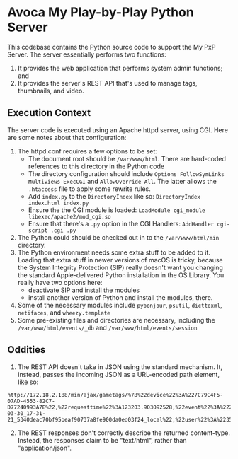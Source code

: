 # Avoca My Play-by-Play Python Server

This codebase contains the Python source code to support the My PxP Server.
The server essentially performs two functions:

1. It provides the web application that performs system admin functions; and
2. It provides the server's REST API that's used to manage tags, thumbnails,
and video.

## Execution Context

The server code is executed using an Apache httpd server, using CGI. Here are some
notes about that configuration:

1. The httpd.conf requires a few options to be set:
   * The document root should be `/var/www/html`. There are hard-coded references to this 
     directory in the Python code
   * The directory configuration should include `Options FollowSymLinks Multiviews ExecCGI` 
     and `AllowOverride All`. The latter allows the `.htaccess` file to apply some 
     rewrite rules.
   * Add `index.py` to the `DirectoryIndex` like so: `DirectoryIndex index.html index.py`
   * Ensure the the CGI module is loaded: `LoadModule cgi_module libexec/apache2/mod_cgi.so`
   * Ensure that there's a `.py` option in the CGI Handlers: `AddHandler cgi-script .cgi .py`
2. The Python could should be checked out in to the `/var/www/html/min` directory.
3. The Python environment needs some extra stuff to be added to it. Loading that extra
   stuff in newer versions of macOS is tricky, because the System Integrity Protection 
   (SIP) really doesn't want you changing the standard Apple-delivered Python 
   installation in the OS Library. You really have two options here:
   * deactivate SIP and install the modules
   * install another version of Python and install the modules, there.
4. Some of the necessary modules include `pybonjour`, `psutil`, `dicttoxml`, `netifaces`, 
   and `wheezy.template`
5. Some pre-existing files and directories are necessary, including the 
   `/var/www/html/events/_db` and `/var/www/html/events/session`

## Oddities

1. The REST API doesn't take in JSON using the standard mechanism. It, instead,
passes the incoming JSON as a URL-encoded path element, like so:

```
http://172.18.2.188/min/ajax/gametags/%7B%22device%22%3A%227C79C4F5-07AD-4553-82C7-D77240993A7E%22,%22requesttime%22%3A123203.903092528,%22event%22%3A%222017-03-30_17-31-21_5340deac70bf95beaf90737a8fe900da0ed03f24_local%22,%22user%22%3A%22356a192b7913b04c54574d18c28d46e6395428ab%22%7D
```

2. The REST responses don't correctly describe the returned content-type.
Instead, the responses claim to be "text/html", rather than "application/json".

